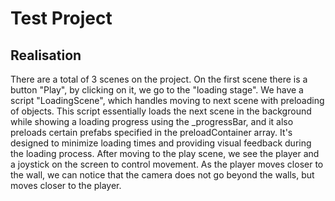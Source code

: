 # Test Project

## Realisation
There are a total of 3 scenes on the project. On the first scene there is a button "Play", by clicking on it, we go to the "loading stage". We have a script "LoadingScene", which handles moving to next scene with preloading of objects. This script essentially loads the next scene in the background while showing a loading progress using the _progressBar, and it also preloads certain prefabs specified in the preloadContainer array. It's designed to  minimize loading times and providing visual feedback during the loading process. After moving to the play scene, we see the player and a joystick on the screen to control movement. As the player moves closer to the wall, we can notice that the camera does not go beyond the walls, but moves closer to the player.
